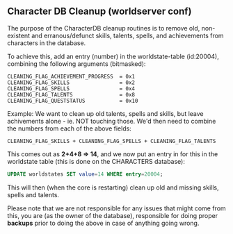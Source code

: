 ## Character DB Cleanup (worldserver conf)

The purpose of the CharacterDB cleanup routines is to remove old, non-existent and erranous/defunct skills, talents, spells, and achievements from characters in the database.

To achieve this, add an entry (number) in the worldstate-table (id:20004), combining the following arguments (bitmasked):

    CLEANING_FLAG_ACHIEVEMENT_PROGRESS  = 0x1
    CLEANING_FLAG_SKILLS                = 0x2
    CLEANING_FLAG_SPELLS                = 0x4
    CLEANING_FLAG_TALENTS               = 0x8
    CLEANING_FLAG_QUESTSTATUS           = 0x10

Example:
We want to clean up old talents, spells and skills, but leave achivements alone - ie. NOT touching those. We'd then need to combine the numbers from each of the above fields:

`CLEANING_FLAG_SKILLS + CLEANING_FLAG_SPELLS + CLEANING_FLAG_TALENTS`

This comes out as **2+4+8 => 14**, and we now put an entry in for this in the worldstate table (this is done on the CHARACTERS database):

```sql
UPDATE worldstates SET value=14 WHERE entry=20004;
```

This will then (when the core is restarting) clean up old and missing skills, spells and talents.

Please note that we are not responsible for any issues that might come from this, you are (as the owner of the database), responsible for doing proper **backups** prior to doing the above in case of anything going wrong.
